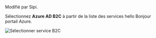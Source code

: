 Modifié par Sipi.

Sélectionnez **Azure AD B2C** à partir de la liste des services hello Bonjour portail Azure.

![Sélectionner service B2C](media/active-directory-b2c-find-service-settings/select-b2c-service.png)

